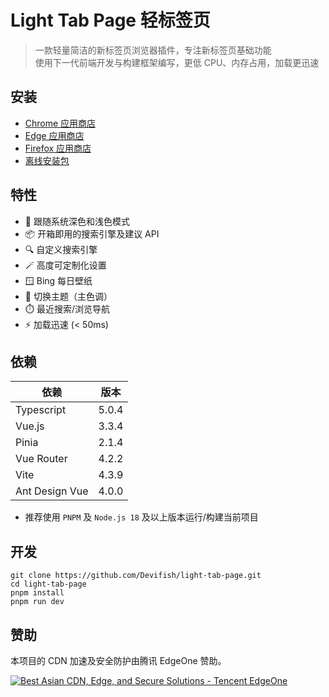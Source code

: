 # Light Tab Page 轻标签页

> 一款轻量简洁的新标签页浏览器插件，专注新标签页基础功能<br/>
> 使用下一代前端开发与构建框架编写，更低 CPU、内存占用，加载更迅速<br/>

## 安装

- [Chrome 应用商店](https://chrome.google.com/webstore/detail/hijeghaehaammnoaaiabbbhggaoaamkp)
- [Edge 应用商店](https://microsoftedge.microsoft.com/addons/detail/ilebnicnppejmbmkaokpdljcanljdnic)
- [Firefox 应用商店](https://addons.mozilla.org/zh-CN/firefox/addon/light-tab-page/)
- [离线安装包](https://github.com/Devifish/light-tab-page/releases)

## 特性

- 🌙 跟随系统深色和浅色模式
- 📦 开箱即用的搜索引擎及建议 API
- 🔍 自定义搜索引擎
- 🪄 高度可定制化设置
- 🪟 Bing 每日壁纸
- 🎨 切换主题（主色调）
- ⏱️ 最近搜索/浏览导航
- ⚡ 加载迅速 (< 50ms)

## 依赖

| 依赖           | 版本  |
| -------------- | ----- |
| Typescript     | 5.0.4 |
| Vue.js         | 3.3.4 |
| Pinia          | 2.1.4 |
| Vue Router     | 4.2.2 |
| Vite           | 4.3.9 |
| Ant Design Vue | 4.0.0 |

- 推荐使用 `PNPM` 及 `Node.js 18` 及以上版本运行/构建当前项目

## 开发

```
git clone https://github.com/Devifish/light-tab-page.git
cd light-tab-page
pnpm install
pnpm run dev
```

## 赞助
本项目的 CDN 加速及安全防护由腾讯 EdgeOne 赞助。

[![Best Asian CDN, Edge, and Secure Solutions - Tencent EdgeOne](https://edgeone.ai/media/34fe3a45-492d-4ea4-ae5d-ea1087ca7b4b.png)](https://edgeone.ai/?from=github)


